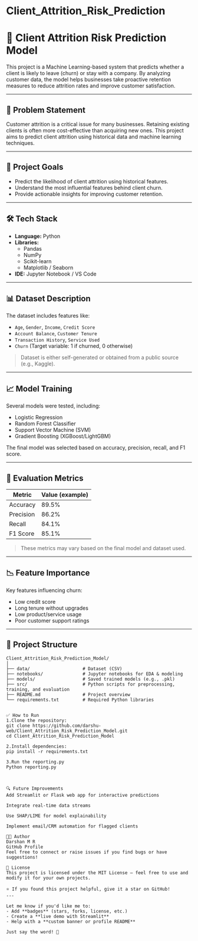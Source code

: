 # Client_Attrition_Risk_Prediction
# 🧠 Client Attrition Risk Prediction Model

This project is a Machine Learning-based system that predicts whether a client is likely to leave (churn) or stay with a company. By analyzing customer data, the model helps businesses take proactive retention measures to reduce attrition rates and improve customer satisfaction.

---

## 📌 Problem Statement

Customer attrition is a critical issue for many businesses. Retaining existing clients is often more cost-effective than acquiring new ones. This project aims to predict client attrition using historical data and machine learning techniques.

---

## 🚀 Project Goals

- Predict the likelihood of client attrition using historical features.
- Understand the most influential features behind client churn.
- Provide actionable insights for improving customer retention.

---

## 🛠️ Tech Stack

- **Language:** Python
- **Libraries:** 
  - Pandas
  - NumPy
  - Scikit-learn
  - Matplotlib / Seaborn
- **IDE:** Jupyter Notebook / VS Code

---

## 📊 Dataset Description

The dataset includes features like:

- `Age`, `Gender`, `Income`, `Credit Score`
- `Account Balance`, `Customer Tenure`
- `Transaction History`, `Service Used`
- `Churn` (Target variable: 1 if churned, 0 otherwise)

> Dataset is either self-generated or obtained from a public source (e.g., Kaggle).

---

## 📈 Model Training

Several models were tested, including:

- Logistic Regression
- Random Forest Classifier
- Support Vector Machine (SVM)
- Gradient Boosting (XGBoost/LightGBM)

The final model was selected based on accuracy, precision, recall, and F1 score.

---

## 🧪 Evaluation Metrics

| Metric        | Value (example) |
|---------------|-----------------|
| Accuracy      | 89.5%           |
| Precision     | 86.2%           |
| Recall        | 84.1%           |
| F1 Score      | 85.1%           |

> These metrics may vary based on the final model and dataset used.

---

## 📉 Feature Importance

Key features influencing churn:

- Low credit score
- Long tenure without upgrades
- Low product/service usage
- Poor customer support ratings

---

## 📂 Project Structure

```plaintext
Client_Attrition_Risk_Prediction_Model/
│
├── data/                    # Dataset (CSV)
├── notebooks/               # Jupyter notebooks for EDA & modeling
├── models/                  # Saved trained models (e.g., .pkl)
├── src/                     # Python scripts for preprocessing, training, and evaluation
├── README.md                # Project overview
└── requirements.txt         # Required Python libraries


✅ How to Run
1.Clone the repository:
git clone https://github.com/darshu-web/Client_Attrition_Risk_Prediction_Model.git
cd Client_Attrition_Risk_Prediction_Model

2.Install dependencies:
pip install -r requirements.txt

3.Run the reporting.py
Python reporting.py



🔍 Future Improvements
Add Streamlit or Flask web app for interactive predictions

Integrate real-time data streams

Use SHAP/LIME for model explainability

Implement email/CRM automation for flagged clients

👨‍💻 Author
Darshan M R
GitHub Profile
Feel free to connect or raise issues if you find bugs or have suggestions!

📜 License
This project is licensed under the MIT License – feel free to use and modify it for your own projects.

⭐ If you found this project helpful, give it a star on GitHub!
---

Let me know if you'd like me to:
- Add **badges** (stars, forks, license, etc.)
- Create a **live demo with Streamlit**
- Help with a **custom banner or profile README**

Just say the word! 🚀
